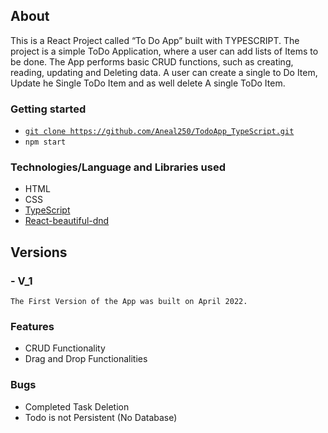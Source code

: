 ## About
This is a React Project called “To Do App” built with TYPESCRIPT. The project is a simple ToDo Application, where a user can add lists of Items to be done. The App performs basic CRUD functions, such as creating, reading, updating and Deleting data. A user can create a single to Do Item, Update he Single ToDo Item and as well delete A single ToDo Item.

### Getting started
- [`git clone https://github.com/Aneal250/TodoApp_TypeScript.git`](https://github.com/Aneal250/TodoApp_TypeScript.git) 
- `npm start`
### Technologies/Language and Libraries used
-	HTML
-	CSS
-	[TypeScript]( https://www.typescriptlang.org/)
-	[React-beautiful-dnd](https://www.npmjs.com/package/react-beautiful-dnd) 

## Versions 
### - V_1
	The First Version of the App was built on April 2022.
###	Features 
-	CRUD Functionality
-	Drag and Drop Functionalities
###  Bugs
-	Completed Task Deletion
-	Todo is not Persistent (No Database)
